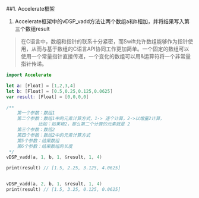 ##1. Accelerate框架
1. Accelerate框架中的vDSP_vadd方法让两个数组a和b相加，并将结果写入第三个数组result

>在C语言中，数组和指针的联系十分紧密，而Swift允许数组能够作为指针使用，从而与基于数组的C语言API协同工作更加简单。一个固定的数组可以使用一个常量指针直接传递，一个变化的数组可以用&运算符将一个非常量指针传递。

```swift
import Accelerate

let a: [Float] = [1,2,3,4]
let b: [Float] = [0.5,0.25,0.125,0.0625]
var result: [Float] = [0,0,0,0]

/**
    第一个参数：数组1
    第二个参数：数组1中的元素计算方式，1-> 逐个计算，2->以增量2计算，
            比如：如果填2，那么第二个计算的元素就是 2
    第三个参数：数组2
    第四个参数：数组2中的元素计算方式
    第5个参数：结果数组
    第6个参数：结果数组的长度
 */
vDSP_vadd(a, 1, b, 1, &result, 1, 4)

print(result) // [1.5, 2.25, 3.125, 4.0625]


vDSP_vadd(a, 2, b, 1, &result, 1, 4)
print(result) // [1.5, 3.25, 0.125, 0.0625]
```